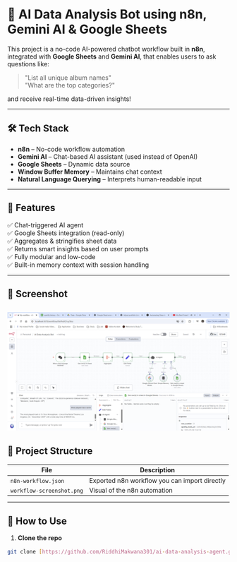 # 🤖 AI Data Analysis Bot using n8n, Gemini AI & Google Sheets

This project is a no-code AI-powered chatbot workflow built in **n8n**, integrated with **Google Sheets** and **Gemini AI**, that enables users to ask questions like:
 
> "List all unique album names"  
> "What are the top categories?"

and receive real-time data-driven insights!

---

## 🛠 Tech Stack

- **n8n** – No-code workflow automation
- **Gemini AI** – Chat-based AI assistant (used instead of OpenAI)
- **Google Sheets** – Dynamic data source
- **Window Buffer Memory** – Maintains chat context
- **Natural Language Querying** – Interprets human-readable input

---

## 📌 Features

✅ Chat-triggered AI agent  
✅ Google Sheets integration (read-only)  
✅ Aggregates & stringifies sheet data  
✅ Returns smart insights based on user prompts  
✅ Fully modular and low-code  
✅ Built-in memory context with session handling

---

## 📸 Screenshot

![n8n AI Workflow](https://github.com/RiddhiMakwana301/AI-Data-Analysis-Bot/blob/main/AI%20Data%20Analysis%20Bot%201.png)
---

## 📂 Project Structure

| File | Description |
|------|-------------|
| `n8n-workflow.json` | Exported n8n workflow you can import directly |
| `workflow-screenshot.png` | Visual of the n8n automation |

---

## 🚀 How to Use

1. **Clone the repo**  
```bash
git clone [https://github.com/RiddhiMakwana301/ai-data-analysis-agent.git](https://github.com/RiddhiMakwana301/AI-Data-Analysis-Bot.git)
